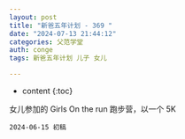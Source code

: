 ```yaml
---
layout: post
title: "新爸五年计划 - 369 "
date: "2024-07-13 21:44:12"
categories: 父范学堂
auth: conge
tags: 新爸五年计划 儿子 女儿

---
```

* content
{:toc}

女儿参加的 Girls On the run 跑步营，以一个 5K 

 



```
2024-06-15 初稿 
```
